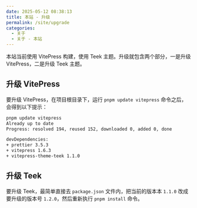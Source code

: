 ```yaml
---
date: 2025-05-12 08:38:13
title: 本站 - 升级
permalink: /site/upgrade
categories:
  - 关于
  - 关于 - 本站
---
```


本站当前使用 VitePress 构建，使用 Teek 主题。升级就包含两个部分，一是升级 VitePress，二是升级 Teek 主题。

<!-- more -->

## 升级 VitePress

要升级 VitePress，在项目根目录下，运行 `pnpm update vitepress` 命令之后，会得到以下提示：

```sh
pnpm update vitepress
Already up to date
Progress: resolved 194, reused 152, downloaded 0, added 0, done

devDependencies:
+ prettier 3.5.3
+ vitepress 1.6.3
+ vitepress-theme-teek 1.1.0
```

## 升级 Teek

要升级 Teek，最简单直接去 `package.json` 文件内，把当前的版本本 `1.1.0` 改成要升级的版本号 `1.2.0`，然后重新执行 `pnpm install` 命令。
